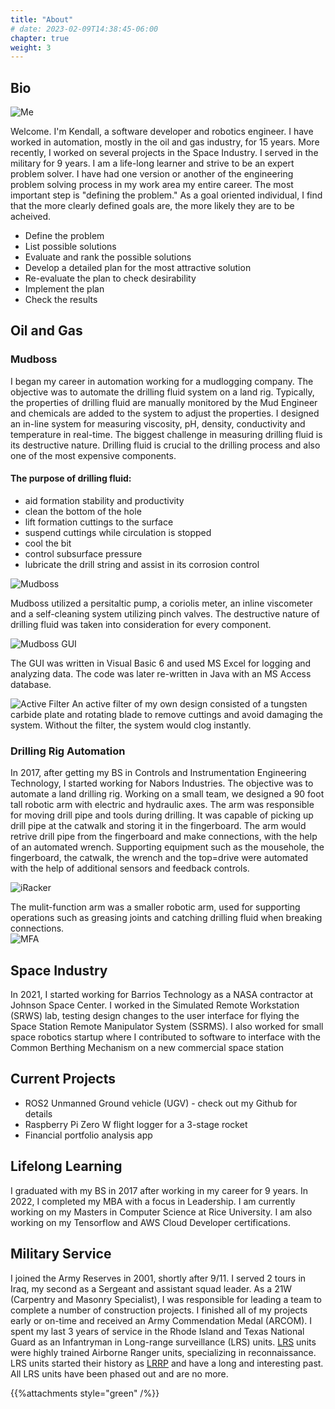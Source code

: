```yaml
---
title: "About"
# date: 2023-02-09T14:38:45-06:00
chapter: true
weight: 3
---
```


## Bio

![Me](/images/profile.jpg?width=500)

Welcome. I'm Kendall, a software developer and robotics engineer.  I have worked in automation, mostly in the oil and gas industry, for 15 years.  More recently, I worked on several projects in the Space Industry. I served in the military for 9 years. I am a life-long learner and strive to be an expert problem solver.  I have had one version or another of the engineering problem solving process in my work area my entire career.  The most important step is "defining the problem."  As a goal oriented individual, I find that the more clearly defined goals are, the more likely they are to be acheived.  
+ Define the problem
+ List possible solutions
+ Evaluate and rank the possible solutions
+ Develop a detailed plan for the most attractive solution
+ Re-evaluate the plan to check desirability
+ Implement the plan
+ Check the results

## Oil and Gas
### Mudboss
I began my career in automation working for a mudlogging company.  The objective was to automate the drilling fluid system on a land rig.  Typically, the properties of drilling fluid are manually monitored by the Mud Engineer and chemicals are added to the system to adjust the properties.  I designed an in-line system for measuring viscosity, pH, density, conductivity and temperature in real-time.  The biggest challenge in measuring drilling fluid is its destructive nature. Drilling fluid is crucial to the drilling process and also one of the most expensive components.  
#### The purpose of drilling fluid:
 + aid formation stability and productivity 
 + clean the bottom of the hole
 + lift formation cuttings to the surface
 + suspend cuttings while circulation is stopped 
 + cool the bit
 + control subsurface pressure 
 + lubricate the drill string and assist in its corrosion control

![Mudboss](/images/mudboss.jpg?height=500)

Mudboss utilized a persitaltic pump, a coriolis meter, an inline viscometer and a self-cleaning system utilizing pinch valves.  The destructive nature of drilling fluid was taken into consideration for every component.

![Mudboss GUI](/images/mudbossgui.jpg?width=500)

The GUI was written in Visual Basic 6 and used MS Excel for logging and analyzing data.  The code was later re-written in Java with an MS Access database.

![Active Filter](/images/activefilter.jpg?width=500)
An active filter of my own design consisted of a tungsten carbide plate and rotating blade to remove cuttings and avoid damaging the system.  Without the filter, the system would clog instantly.

### Drilling Rig Automation
In 2017, after getting my BS in Controls and Instrumentation Engineering Technology, I started working for Nabors Industries.  The objective was to automate a land drilling rig.  Working on a small team, we designed a 90 foot tall robotic arm with electric and hydraulic axes.  The arm was responsible for moving drill pipe and tools during drilling.  It was capable of picking up drill pipe at the catwalk and storing it in the fingerboard.  The arm would retrive drill pipe from the fingerboard and make connections, with the help of an automated wrench.  Supporting equipment such as the mousehole, the fingerboard, the catwalk, the wrench and the top=drive were automated with the help of additional sensors and feedback controls.

![iRacker](/images/racker.jpg?height=500)

The mulit-function arm was a smaller robotic arm, used for supporting operations such as greasing joints and catching drilling fluid when breaking connections.  
![MFA](/images/mfa.jpg?width=500)

## Space Industry
In 2021, I started working for Barrios Technology as a NASA contractor at Johnson Space Center.  I worked in the Simulated Remote Workstation (SRWS) lab, testing design changes to the user interface for flying the Space Station Remote Manipulator System (SSRMS).  I also worked for small space robotics startup where I contributed to software to interface with the Common Berthing Mechanism on a new commercial space station

## Current Projects
+ ROS2 Unmanned Ground vehicle (UGV) - check out my Github for details
+ Raspberry Pi Zero W flight logger for a 3-stage rocket
+ Financial portfolio analysis app

## Lifelong Learning
I graduated with my BS in 2017 after working in my career for 9 years.  In 2022, I completed my MBA with a focus in Leadership.  I am currently working on my Masters in Computer Science at Rice University.  I am also working on my Tensorflow and AWS Cloud Developer certifications. 

## Military Service

I joined the Army Reserves in 2001, shortly after 9/11.  I served 2 tours in Iraq, my second as a Sergeant and assistant squad leader.  As a 21W (Carpentry and Masonry Specialist), I was responsible for leading a team to complete a number of construction projects.  I finished all of my projects early or on-time and received an Army Commendation Medal (ARCOM).  I spent my last 3 years of service in the Rhode Island and Texas National Guard as an Infantryman in Long-range surveillance (LRS) units.  [LRS](https://en.wikipedia.org/wiki/Long-range_surveillance) units were highly trained Airborne Ranger units, specializing in reconnaissance. LRS units started their history as [LRRP](https://en.wikipedia.org/wiki/Long-range_reconnaissance_patrol) and have a long and interesting past.  All LRS units have been phased out and are no more.

{{%attachments style="green" /%}}
